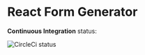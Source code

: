 # React Form Generator

**Continuous Integration** status:

![CircleCi status](https://circleci.com/gh/ilyaivanov/ReactFormGenerator.svg?style=shield&circle-token=:circle-token)
